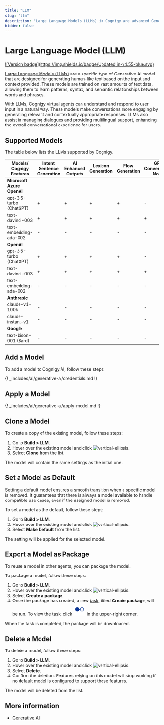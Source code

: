 ```yaml
---
title: "LLM"
slug: "llm"
description: "Large Language Models (LLMs) in Cognigy are advanced Generative AI models that generate human-like text based on input and context. Trained on vast text data, they understand user input, provide contextually appropriate responses, manage dialogues, and offer multilingual support for an enhanced conversational experience."
hidden: false
---
```

# Large Language Model (LLM)

[![Version badge](https://img.shields.io/badge/Updated in-v4.55-blue.svg)](../../../release-notes/4.55.md)

[Large Language Models (LLMs)](https://en.wikipedia.org/wiki/Large_language_model) are a specific type of Generative AI model that are designed for generating human-like text based on the input and context provided. These models are trained on vast amounts of text data, allowing them to learn patterns, syntax, and semantic relationships between words and phrases. 

With LLMs, Cognigy virtual agents can understand and respond to user input in a natural way. These models make conversations more engaging by generating relevant and contextually appropriate responses. LLMs also assist in managing dialogues and providing multilingual support, enhancing the overall conversational experience for users.

## Supported Models

The table below lists the LLMs supported by Cognigy.

| Models/<br>Cognigy Features | Intent Sentence Generation | AI Enhanced Outputs | Lexicon Generation | Flow Generation | GPT Conversation Node | LLM Prompt Node | Knowledge Search |
|-----------------------------|----------------------------|---------------------|--------------------|-----------------|-----------------------|-----------------|------------------|
| **Microsoft Azure OpenAI**  |                            |                     |                    |                 |                       |                 |                  |
| gpt-3.5-turbo (ChatGPT)     | +                          | +                   | +                  | +               | -                     | +               | -                |
| text-davinci-003            | +                          | +                   | +                  | +               | +                     | +               | -                |
| text-embedding-ada-002      | -                          | -                   | -                  | -               | -                     | -               | +                |
| **OpenAI**                  |                            |                     |                    |                 |                       |                 |                  |
| gpt-3.5-turbo (ChatGPT)     | +                          | +                   | +                  | +               | -                     | +               | -                |
| text-davinci-003            | +                          | +                   | +                  | +               | +                     | +               | -                |
| text-embedding-ada-002      | -                          | -                   | -                  | -               | -                     | -               | +                |
| **Anthropic**               |                            |                     |                    |                 |                       |                 |                  |
| claude-v1-100k              | -                          | -                   | -                  | -               | -                     | +               | -                |
| claude-instant-v1           | -                          | -                   | -                  | -               | -                     | +               | -                |
| **Google**                  |                            |                     |                    |                 |                       |                 |                  |
| text-bison-001 (Bard)       | -                          | -                   | -                  | -               | -                     | +               | -                |



## Add a Model

To add a model to Cognigy.AI, follow these steps:

{! _includes/ai/generative-ai/credentials.md !}

## Apply a Model

{! _includes/ai/generative-ai/apply-model.md !}

## Clone a Model

To create a copy of the existing model, follow these steps:

1. Go to **Build > LLM**.
2. Hover over the existing model and click ![vertical-ellipsis](https://docs.cognigy.com/assets/icons/vertical-ellipsis.svg).
3. Select **Clone** from the list.

The model will contain the same settings as the initial one. 

## Set a Model as Default

Setting a default model ensures a smooth transition when a specific model is removed. It guarantees that there is always a model available to handle compatible use cases, even if the assigned model is removed.

To set a model as the default, follow these steps:

1. Go to **Build > LLM**.
2. Hover over the existing model and click ![vertical-ellipsis](https://docs.cognigy.com/assets/icons/vertical-ellipsis.svg).
3. Select **Make Default** from the list.

The setting will be applied for the selected model.

## Export a Model as Package

To reuse a model in other agents, you can package the model.

To package a model, follow these steps:

1. Go to **Build > LLM**.
2. Hover over the existing model and click ![vertical-ellipsis](https://docs.cognigy.com/assets/icons/vertical-ellipsis.svg).
3. Select **Create a package**. 
4. Once the package has created, a new [task](../agents/tasks.md), titled **Create package**, will be run. To view the task, click ![task-menu](../../../assets/icons/task-menu.svg) in the upper-right corner.

When the task is completed, the package will be downloaded.

## Delete a Model

To delete a model, follow these steps:

1. Go to **Build > LLM**.
2. Hover over the existing model and click ![vertical-ellipsis](https://docs.cognigy.com/assets/icons/vertical-ellipsis.svg).
3. Select **Delete**.
4. Confirm the deletion. Features relying on this model will stop working if no default model is configured to support those features.

The model will be deleted from the list.

## More information

- [Generative AI](../../generative-ai.md)



